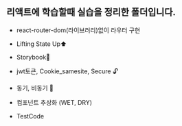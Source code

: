 ## **리액트에 학습할때 실습을 정리한 폴더입니다.**

- react-router-dom(라이브러리)없이 라우터 구현

- Lifting State Up⬆

- Storybook📕

- jwt토큰, Cookie_samesite, Secure 🔓

- 동기, 비동기 🔀

- 컴포넌트 추상화 (WET, DRY)

- TestCode
